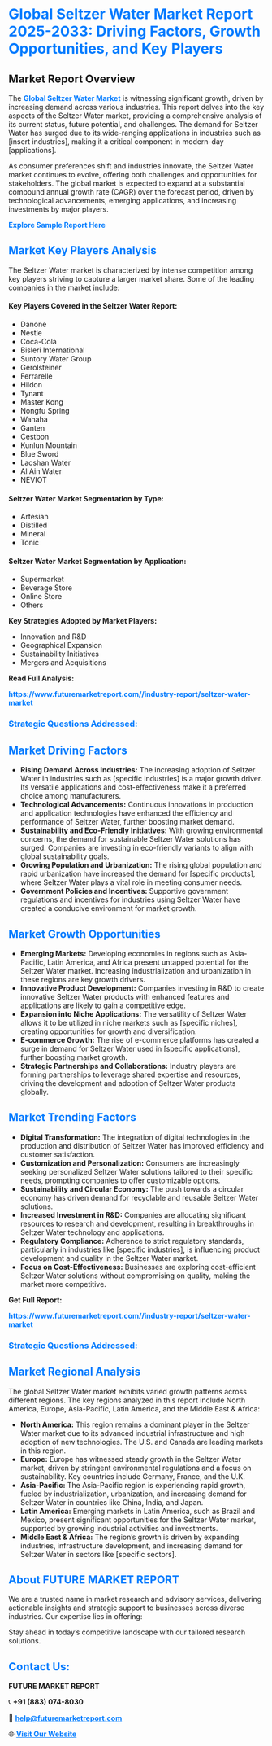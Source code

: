 <h1 style="color: #007BFF;">Global Seltzer Water Market Report 2025-2033: Driving Factors, Growth Opportunities, and Key Players</h1>

<section id="overview">
<h2>Market Report Overview</h2>
<p>The <a href="https://www.futuremarketreport.com//industry-report/seltzer-water-market" style="color: #007BFF; text-decoration: none;"><strong>Global Seltzer Water Market</strong></a> is witnessing significant growth, driven by increasing demand across various industries. This report delves into the key aspects of the Seltzer Water market, providing a comprehensive analysis of its current status, future potential, and challenges. The demand for Seltzer Water has surged due to its wide-ranging applications in industries such as [insert industries], making it a critical component in modern-day [applications].</p>
<p>As consumer preferences shift and industries innovate, the Seltzer Water market continues to evolve, offering both challenges and opportunities for stakeholders. The global market is expected to expand at a substantial compound annual growth rate (CAGR) over the forecast period, driven by technological advancements, emerging applications, and increasing investments by major players.</p>
</section>

<section id="overview">
<p><a href="https://www.futuremarketreport.com//request-sample/reportId=60309" style="color: #007BFF; text-decoration: none;"><strong>Explore Sample Report Here</strong></a></p>
</section>

<section id="key-players">
<h2 style="color: #007BFF;">Market Key Players Analysis</h2>
<p>The Seltzer Water market is characterized by intense competition among key players striving to capture a larger market share. Some of the leading companies in the market include:</p>
<h4>Key Players Covered in the Seltzer Water Report:</h4>
<ul><li>Danone</li><li>Nestle</li><li>Coca-Cola</li><li>Bisleri International</li><li>Suntory Water Group</li><li>Gerolsteiner</li><li>Ferrarelle</li><li>Hildon</li><li>Tynant</li><li>Master Kong</li><li>Nongfu Spring</li><li>Wahaha</li><li>Ganten</li><li>Cestbon</li><li>Kunlun Mountain</li><li>Blue Sword</li><li>Laoshan Water</li><li>Al Ain Water</li><li>NEVIOT</li></ul>
<h4>Seltzer Water Market Segmentation by Type:</h4>
<ul><li>Artesian</li><li>Distilled</li><li>Mineral</li><li>Tonic</li></ul>

<h4>Seltzer Water Market Segmentation by Application:</h4>
<ul><li>Supermarket</li><li>Beverage Store</li><li>Online Store</li><li>Others</li></ul>
<p><strong>Key Strategies Adopted by Market Players:</strong></p>
<ul>
<li>Innovation and R&D</li>
<li>Geographical Expansion</li>
<li>Sustainability Initiatives</li>
<li>Mergers and Acquisitions</li>
</ul>
</section>

<section>
<p><strong>Read Full Analysis: </strong></p><a href="https://www.futuremarketreport.com//industry-report/seltzer-water-market" style="color: #007BFF; text-decoration: none;"><strong>https://www.futuremarketreport.com//industry-report/seltzer-water-market</strong></a>
<h3 style="color: #007BFF;">Strategic Questions Addressed:</h3>
</section>

<section id="driving-factors">
<h2 style="color: #007BFF;">Market Driving Factors</h2>
<ul>
<li><strong>Rising Demand Across Industries:</strong> The increasing adoption of Seltzer Water in industries such as [specific industries] is a major growth driver. Its versatile applications and cost-effectiveness make it a preferred choice among manufacturers.</li>
<li><strong>Technological Advancements:</strong> Continuous innovations in production and application technologies have enhanced the efficiency and performance of Seltzer Water, further boosting market demand.</li>
<li><strong>Sustainability and Eco-Friendly Initiatives:</strong> With growing environmental concerns, the demand for sustainable Seltzer Water solutions has surged. Companies are investing in eco-friendly variants to align with global sustainability goals.</li>
<li><strong>Growing Population and Urbanization:</strong> The rising global population and rapid urbanization have increased the demand for [specific products], where Seltzer Water plays a vital role in meeting consumer needs.</li>
<li><strong>Government Policies and Incentives:</strong> Supportive government regulations and incentives for industries using Seltzer Water have created a conducive environment for market growth.</li>
</ul>
</section>

<section id="growth-opportunities">
<h2 style="color: #007BFF;">Market Growth Opportunities</h2>
<ul>
<li><strong>Emerging Markets:</strong> Developing economies in regions such as Asia-Pacific, Latin America, and Africa present untapped potential for the Seltzer Water market. Increasing industrialization and urbanization in these regions are key growth drivers.</li>
<li><strong>Innovative Product Development:</strong> Companies investing in R&D to create innovative Seltzer Water products with enhanced features and applications are likely to gain a competitive edge.</li>
<li><strong>Expansion into Niche Applications:</strong> The versatility of Seltzer Water allows it to be utilized in niche markets such as [specific niches], creating opportunities for growth and diversification.</li>
<li><strong>E-commerce Growth:</strong> The rise of e-commerce platforms has created a surge in demand for Seltzer Water used in [specific applications], further boosting market growth.</li>
<li><strong>Strategic Partnerships and Collaborations:</strong> Industry players are forming partnerships to leverage shared expertise and resources, driving the development and adoption of Seltzer Water products globally.</li>
</ul>
</section>

<section id="trending-factors">
<h2 style="color: #007BFF;">Market Trending Factors</h2>
<ul>
<li><strong>Digital Transformation:</strong> The integration of digital technologies in the production and distribution of Seltzer Water has improved efficiency and customer satisfaction.</li>
<li><strong>Customization and Personalization:</strong> Consumers are increasingly seeking personalized Seltzer Water solutions tailored to their specific needs, prompting companies to offer customizable options.</li>
<li><strong>Sustainability and Circular Economy:</strong> The push towards a circular economy has driven demand for recyclable and reusable Seltzer Water solutions.</li>
<li><strong>Increased Investment in R&D:</strong> Companies are allocating significant resources to research and development, resulting in breakthroughs in Seltzer Water technology and applications.</li>
<li><strong>Regulatory Compliance:</strong> Adherence to strict regulatory standards, particularly in industries like [specific industries], is influencing product development and quality in the Seltzer Water market.</li>
<li><strong>Focus on Cost-Effectiveness:</strong> Businesses are exploring cost-efficient Seltzer Water solutions without compromising on quality, making the market more competitive.</li>
</ul>
</section>

<section>
<p><strong>Get Full Report: </strong></p><a href="https://www.futuremarketreport.com//industry-report/seltzer-water-market" style="color: #007BFF; text-decoration: none;"><strong>https://www.futuremarketreport.com//industry-report/seltzer-water-market</strong></a>
<h3 style="color: #007BFF;">Strategic Questions Addressed:</h3>
</section>


<section id="regional-analysis">
<h2 style="color: #007BFF;">Market Regional Analysis</h2>
<p>The global Seltzer Water market exhibits varied growth patterns across different regions. The key regions analyzed in this report include North America, Europe, Asia-Pacific, Latin America, and the Middle East & Africa:</p>
<ul>
<li><strong>North America:</strong> This region remains a dominant player in the Seltzer Water market due to its advanced industrial infrastructure and high adoption of new technologies. The U.S. and Canada are leading markets in this region.</li>
<li><strong>Europe:</strong> Europe has witnessed steady growth in the Seltzer Water market, driven by stringent environmental regulations and a focus on sustainability. Key countries include Germany, France, and the U.K.</li>
<li><strong>Asia-Pacific:</strong> The Asia-Pacific region is experiencing rapid growth, fueled by industrialization, urbanization, and increasing demand for Seltzer Water in countries like China, India, and Japan.</li>
<li><strong>Latin America:</strong> Emerging markets in Latin America, such as Brazil and Mexico, present significant opportunities for the Seltzer Water market, supported by growing industrial activities and investments.</li>
<li><strong>Middle East & Africa:</strong> The region’s growth is driven by expanding industries, infrastructure development, and increasing demand for Seltzer Water in sectors like [specific sectors].</li>
</ul>
</section>

<footer>
<h2 style="color: #007BFF;">About FUTURE MARKET REPORT</h2>
<p>We are a trusted name in market research and advisory services, delivering actionable insights and strategic support to businesses across diverse industries. Our expertise lies in offering:</p>

<p>Stay ahead in today’s competitive landscape with our tailored research solutions.</p>

<h2 style="color: #007BFF;">Contact Us:</h2>
<p><strong>FUTURE MARKET REPORT</strong></p>
<p>📞 <strong>+91 (883) 074-8030</strong></p>
<p>📧 <strong><a href="mailto:help@futuremarketreport.com" style="color: #007BFF;">help@futuremarketreport.com</a></strong></p>
<p>🌐 <strong><a href="https://www.futuremarketreport.com/" style="color: #007BFF;">Visit Our Website</a></strong></p>
</footer>